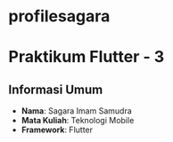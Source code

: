 # profilesagara

# Praktikum Flutter - 3

## Informasi Umum
- **Nama**: Sagara Imam Samudra
- **Mata Kuliah**: Teknologi Mobile
- **Framework**: Flutter

